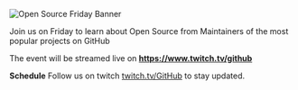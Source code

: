 ![Open Source Friday Banner](https://user-images.githubusercontent.com/5713670/81718816-1089dc00-9431-11ea-84e9-48271147c1f8.png)

Join us on Friday to learn about Open Source from Maintainers of the most popular projects on GitHub

The event will be streamed live on **https://www.twitch.tv/github**

**Schedule**
Follow us on twitch [twitch.tv/GitHub](https://twitch.com/GitHub) to stay updated.
